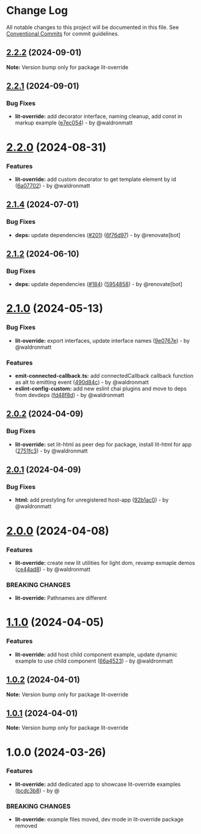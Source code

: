 # Change Log

All notable changes to this project will be documented in this file.
See [Conventional Commits](https://conventionalcommits.org) for commit guidelines.

## [2.2.2](https://github.com/waldronmatt/groundwork/compare/lit-override@2.2.1...lit-override@2.2.2) (2024-09-01)

**Note:** Version bump only for package lit-override

## [2.2.1](https://github.com/waldronmatt/groundwork/compare/lit-override@2.2.0...lit-override@2.2.1) (2024-09-01)

### Bug Fixes

* **lit-override:** add decorator interface, naming cleanup, add const in markup example ([e7ec054](https://github.com/waldronmatt/groundwork/commit/e7ec054cfdaa93262fe35963072d8d0f3814668e)) - by @waldronmatt

# [2.2.0](https://github.com/waldronmatt/groundwork/compare/lit-override@2.1.4...lit-override@2.2.0) (2024-08-31)

### Features

* **lit-override:** add custom decorator to get template element by id ([6a07702](https://github.com/waldronmatt/groundwork/commit/6a07702b6fd5e2974c7c924286e1ec6c9663c362)) - by @waldronmatt

## [2.1.4](https://github.com/waldronmatt/groundwork/compare/lit-override@2.1.2...lit-override@2.1.4) (2024-07-01)

### Bug Fixes

* **deps:** update dependencies ([#201](https://github.com/waldronmatt/groundwork/issues/201)) ([6f76d97](https://github.com/waldronmatt/groundwork/commit/6f76d97be48a9dcf511733195ccc340710d41f4d)) - by @renovate[bot]

## [2.1.2](https://github.com/waldronmatt/groundwork/compare/lit-override@2.1.0...lit-override@2.1.2) (2024-06-10)

### Bug Fixes

* **deps:** update dependencies ([#184](https://github.com/waldronmatt/groundwork/issues/184)) ([5954858](https://github.com/waldronmatt/groundwork/commit/59548589f486180dc7ecb2ea259c8bb1295028f4)) - by @renovate[bot]

# [2.1.0](https://github.com/waldronmatt/groundwork/compare/lit-override@2.0.2...lit-override@2.1.0) (2024-05-13)

### Bug Fixes

* **lit-override:** export interfaces, update interface names ([9e0767e](https://github.com/waldronmatt/groundwork/commit/9e0767e3944886027d25649a54ce18bdf388a054)) - by @waldronmatt

### Features

* **emit-connected-callback.ts:** add connectedCallback callback function as alt to emitting event ([490d84c](https://github.com/waldronmatt/groundwork/commit/490d84c0d4e1191b23c7fb7adfb9926445392746)) - by @waldronmatt
* **eslint-config-custom:** add new eslint chai plugins and move to deps from devdeps ([fd48f8d](https://github.com/waldronmatt/groundwork/commit/fd48f8db669d59fcee7306ea9310ac0de78439be)) - by @waldronmatt

## [2.0.2](https://github.com/waldronmatt/groundwork/compare/lit-override@2.0.1...lit-override@2.0.2) (2024-04-09)

### Bug Fixes

* **lit-override:** set lit-html as peer dep for package, install lit-html for app ([2751fc3](https://github.com/waldronmatt/groundwork/commit/2751fc30a59edb94c442b1407fcf6c9991d8f299)) - by @waldronmatt

## [2.0.1](https://github.com/waldronmatt/groundwork/compare/lit-override@2.0.0...lit-override@2.0.1) (2024-04-09)

### Bug Fixes

* **html:** add prestyling for unregistered host-app ([92b1ac0](https://github.com/waldronmatt/groundwork/commit/92b1ac0d850101c0cd537465ff94f9c78a44843b)) - by @waldronmatt

# [2.0.0](https://github.com/waldronmatt/groundwork/compare/lit-override@1.1.0...lit-override@2.0.0) (2024-04-08)

### Features

* **lit-override:** create new lit utilities for light dom, revamp exmaple demos ([ce44ad8](https://github.com/waldronmatt/groundwork/commit/ce44ad86c4399fa1fb6226171fd511a1b36ceeb0)) - by @waldronmatt

### BREAKING CHANGES

* **lit-override:** Pathnames are different

# [1.1.0](https://github.com/waldronmatt/groundwork/compare/lit-override@1.0.2...lit-override@1.1.0) (2024-04-05)

### Features

* **lit-override:** add host child component example, update dynamic example to use child component ([66a4523](https://github.com/waldronmatt/groundwork/commit/66a4523c59ead674ebc79972b76ae7199b8ad004)) - by @waldronmatt

## [1.0.2](https://github.com/waldronmatt/groundwork/compare/lit-override@1.0.1...lit-override@1.0.2) (2024-04-01)

**Note:** Version bump only for package lit-override

## [1.0.1](https://github.com/waldronmatt/groundwork/compare/lit-override@1.0.0...lit-override@1.0.1) (2024-04-01)

**Note:** Version bump only for package lit-override

# 1.0.0 (2024-03-26)

### Features

* **lit-override:** add dedicated app to showcase lit-override examples ([bcdc3b8](https://github.com/waldronmatt/groundwork/commit/bcdc3b8d8946b28786c32a93d466773bdf0e5915)) - by @

### BREAKING CHANGES

* **lit-override:** example files moved, dev mode in lit-override package removed
